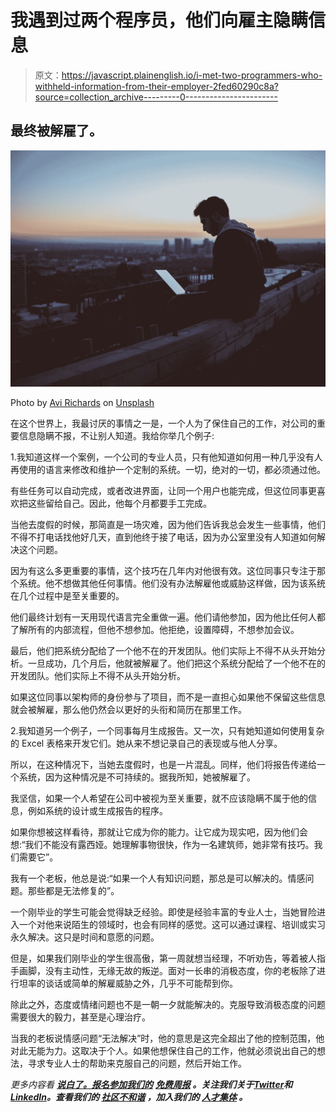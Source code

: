 # 我遇到过两个程序员，他们向雇主隐瞒信息

> 原文：<https://javascript.plainenglish.io/i-met-two-programmers-who-withheld-information-from-their-employer-2fed60290c8a?source=collection_archive---------0----------------------->

## 最终被解雇了。

![](img/00d0553cd283ef4be1b60f9c8488eed3.png)

Photo by [Avi Richards](https://unsplash.com/@avirichards?utm_source=medium&utm_medium=referral) on [Unsplash](https://unsplash.com?utm_source=medium&utm_medium=referral)

在这个世界上，我最讨厌的事情之一是，一个人为了保住自己的工作，对公司的重要信息隐瞒不报，不让别人知道。我给你举几个例子:

1.我知道这样一个案例，一个公司的专业人员，只有他知道如何用一种几乎没有人再使用的语言来修改和维护一个定制的系统。一切，绝对的一切，都必须通过他。

有些任务可以自动完成，或者改进界面，让同一个用户也能完成，但这位同事更喜欢把这些留给自己。因此，他每个月都要手工完成。

当他去度假的时候，那简直是一场灾难，因为他们告诉我总会发生一些事情，他们不得不打电话找他好几天，直到他终于接了电话，因为办公室里没有人知道如何解决这个问题。

因为有这么多更重要的事情，这个技巧在几年内对他很有效。这位同事只专注于那个系统。他不想做其他任何事情。他们没有办法解雇他或威胁这样做，因为该系统在几个过程中是至关重要的。

他们最终计划有一天用现代语言完全重做一遍。他们请他参加，因为他比任何人都了解所有的内部流程，但他不想参加。他拒绝，设置障碍，不想参加会议。

最后，他们把系统分配给了一个他不在的开发团队。他们实际上不得不从头开始分析。一旦成功，几个月后，他就被解雇了。他们把这个系统分配给了一个他不在的开发团队。他们实际上不得不从头开始分析。

如果这位同事以架构师的身份参与了项目，而不是一直担心如果他不保留这些信息就会被解雇，那么他仍然会以更好的头衔和简历在那里工作。

2.我知道另一个例子，一个同事每月生成报告。又一次，只有她知道如何使用复杂的 Excel 表格来开发它们。她从来不想记录自己的表现或与他人分享。

所以，在这种情况下，当她去度假时，也是一片混乱。同样，他们将报告传递给一个系统，因为这种情况是不可持续的。据我所知，她被解雇了。

我坚信，如果一个人希望在公司中被视为至关重要，就不应该隐瞒不属于他的信息，例如系统的设计或生成报告的程序。

如果你想被这样看待，那就让它成为你的能力。让它成为现实吧，因为他们会想:“我们不能没有露西娅。她理解事物很快，作为一名建筑师，她非常有技巧。我们需要它”。

我有一个老板，他总是说:“如果一个人有知识问题，那总是可以解决的。情感问题。那些都是无法修复的”。

一个刚毕业的学生可能会觉得缺乏经验。即使是经验丰富的专业人士，当她冒险进入一个对他来说陌生的领域时，也会有同样的感觉。这可以通过课程、培训或实习永久解决。这只是时间和意愿的问题。

但是，如果我们刚毕业的学生很高傲，第一周就想当经理，不听劝告，等着被人指手画脚，没有主动性，无缘无故的叛逆。面对一长串的消极态度，你的老板除了进行坦率的谈话或简单的解雇威胁之外，几乎不可能帮到你。

除此之外，态度或情绪问题也不是一朝一夕就能解决的。克服导致消极态度的问题需要很大的毅力，甚至是心理治疗。

当我的老板说情感问题“无法解决”时，他的意思是这完全超出了他的控制范围，他对此无能为力。这取决于个人。如果他想保住自己的工作，他就必须说出自己的想法，寻求专业人士的帮助来克服自己的问题，然后开始工作。

*更多内容看* [***说白了。报名参加我们的***](https://plainenglish.io/) **[***免费周报***](http://newsletter.plainenglish.io/) *。关注我们关于*[***Twitter***](https://twitter.com/inPlainEngHQ)*和*[***LinkedIn***](https://www.linkedin.com/company/inplainenglish/)*。查看我们的* [***社区不和谐***](https://discord.gg/GtDtUAvyhW) *，加入我们的* [***人才集体***](https://inplainenglish.pallet.com/talent/welcome) *。***